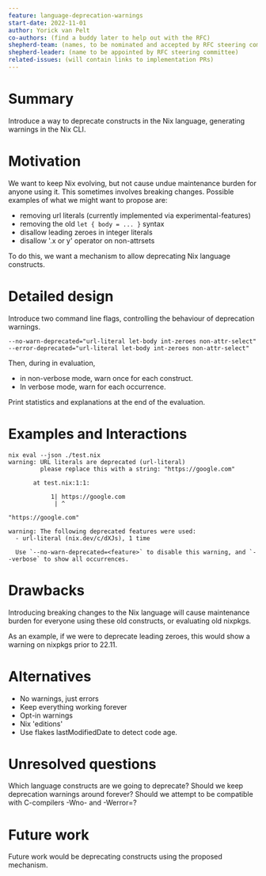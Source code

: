 ```yaml
---
feature: language-deprecation-warnings
start-date: 2022-11-01
author: Yorick van Pelt
co-authors: (find a buddy later to help out with the RFC)
shepherd-team: (names, to be nominated and accepted by RFC steering committee)
shepherd-leader: (name to be appointed by RFC steering committee)
related-issues: (will contain links to implementation PRs)
---
```


# Summary
[summary]: #summary

Introduce a way to deprecate constructs in the Nix language, generating
warnings in the Nix CLI.

# Motivation
[motivation]: #motivation

We want to keep Nix evolving, but not cause undue maintenance burden
for anyone using it. This sometimes involves breaking changes.
Possible examples of what we might want to propose are:

- removing url literals (currently implemented via experimental-features)
- removing the old `let { body = ... }` syntax
- disallow leading zeroes in integer literals
- disallow '.x or y' operator on non-attrsets

To do this, we want a mechanism to allow deprecating Nix language constructs.

# Detailed design
[design]: #detailed-design

Introduce two command line flags, controlling the behaviour of deprecation warnings.

```
--no-warn-deprecated="url-literal let-body int-zeroes non-attr-select"
--error-deprecated="url-literal let-body int-zeroes non-attr-select"
```

Then, during in evaluation,
- in non-verbose mode, warn once for each construct.
- In verbose mode, warn for each occurrence.

Print statistics and explanations at the end of the evaluation.

# Examples and Interactions
[examples-and-interactions]: #examples-and-interactions

```
nix eval --json ./test.nix
warning: URL literals are deprecated (url-literal)
         please replace this with a string: "https://google.com"

       at test.nix:1:1:

            1| https://google.com
             | ^

"https://google.com"

warning: The following deprecated features were used:
  - url-literal (nix.dev/c/dXJs), 1 time

  Use `--no-warn-deprecated=<feature>` to disable this warning, and `--verbose` to show all occurrences.
```

# Drawbacks
[drawbacks]: #drawbacks

Introducing breaking changes to the Nix language will cause maintenance
burden for everyone using these old constructs, or evaluating old nixpkgs.

As an example, if we were to deprecate leading zeroes, this would show
a warning on nixpkgs prior to 22.11.

# Alternatives
[alternatives]: #alternatives

- No warnings, just errors
- Keep everything working forever
- Opt-in warnings
- Nix 'editions'
- Use flakes lastModifiedDate to detect code age.

# Unresolved questions
[unresolved]: #unresolved-questions

Which language constructs are we going to deprecate? Should we keep
deprecation warnings around forever?
Should we attempt to be compatible with C-compilers -Wno- and -Werror=?

# Future work
[future]: #future-work

Future work would be deprecating constructs using the proposed mechanism.
